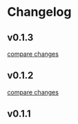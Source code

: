 # Changelog


## v0.1.3

[compare changes](https://github.com/wgorzawski/nuxt-di/compare/v0.1.2...v0.1.3)

## v0.1.2

[compare changes](https://github.com/wgorzawski/nuxt-di/compare/v0.1.1...v0.1.2)

## v0.1.1

